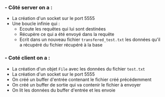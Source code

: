 ### **- Côté server on a :**
- La création d'un socket sur le port 5555
- Une boucle infinie qui : 
    - Ecoute les requêtes qui lui sont destinées
    - Récupère ce qui a été envoyé dans la requête
    - Ecrit dans un nouveau fichier `transfered_test.txt` les données qu'il a récupéré du fichier récupéré à la base


### **- Coté client on a :**
- La création d'un objet `File` avec les données du fichier `test.txt`
- La création d'un socket sur le port 5555
- On créé un buffer d'entrée contenant le fichier créé précédemment
- On créé un buffer de sortie qui va contenir le fichier à envoyer 
- On lit les données du buffer d'entrée et les envoie  
